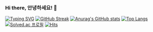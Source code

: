 ### Hi there, 안녕하세요! 👋

[![Typing SVG](https://readme-typing-svg.herokuapp.com?size=32&font=Roboto+Mono&lines=moseoridev)](https://git.io/typing-svg)
[![GitHub Streak](https://github-readme-streak-stats.herokuapp.com/?user=moseoridev)](https://git.io/streak-stats)
[![Anurag's GitHub stats](https://github-readme-stats.vercel.app/api?username=moseoridev)](https://github.com/anuraghazra/github-readme-stats)
[![Top Langs](https://github-readme-stats.vercel.app/api/top-langs/?username=moseoridev&layout=compact)](https://github.com/anuraghazra/github-readme-stats)
[![Solved.ac
프로필](http://mazassumnida.wtf/api/v2/generate_badge?boj=eric1344)](https://solved.ac/eric1344)
[![Hits](https://hits.seeyoufarm.com/api/count/incr/badge.svg?url=https%3A%2F%2Fgithub.com%2Fgjbae1212%2Fhit-counter&count_bg=%2379C83D&title_bg=%23555555&icon=&icon_color=%23E7E7E7&title=hits&edge_flat=true)](https://hits.seeyoufarm.com)

<!--
**moseoridev/moseoridev** is a ✨ _special_ ✨ repository because its `README.md` (this file) appears on your GitHub profile.

Here are some ideas to get you started:

- 🔭 I’m currently working on ...
- 🌱 I’m currently learning ...
- 👯 I’m looking to collaborate on ...
- 🤔 I’m looking for help with ...
- 💬 Ask me about ...
- 📫 How to reach me: ...
- 😄 Pronouns: ...
- ⚡ Fun fact: ...
-->
